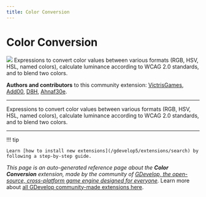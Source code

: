 ```yaml
---
title: Color Conversion
---
```

# Color Conversion

![](https://resources.gdevelop-app.com/assets/Icons/invert-colors.svg)
Expressions to convert color values between various formats (RGB, HSV, HSL, named colors), calculate luminance according to WCAG 2.0 standards, and to blend two colors.

**Authors and contributors** to this community extension: [VictrisGames](https://gd.games/VictrisGames), [Add00](https://gd.games/Add00), [D8H](https://gd.games/D8H), [Ahnaf30e](https://gd.games/Ahnaf30e).

---

Expressions to convert color values between various formats (RGB, HSV, HSL, named colors), calculate luminance according to WCAG 2.0 standards, and to blend two colors.

---

!!! tip

    Learn [how to install new extensions](/gdevelop5/extensions/search) by following a step-by-step guide.

*This page is an auto-generated reference page about the **Color Conversion** extension, made by the community of [GDevelop, the open-source, cross-platform game engine designed for everyone](https://gdevelop.io/).* Learn more about [all GDevelop community-made extensions here](/gdevelop5/extensions).